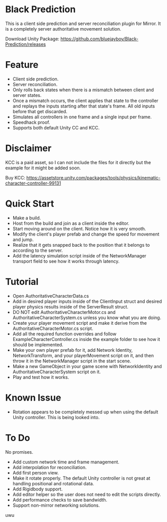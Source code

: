 # Black Prediction
This is a client side prediction and server reconciliation plugin for Mirror. It is a completely server authoritative movement solution.

Download Unity Package: https://github.com/bluejayboy/Black-Prediction/releases

# Feature
- Client side prediction.
- Server reconciliation.
- Only rolls back states when there is a mismatch between client and server states.
- Once a mismatch occurs, the client applies that state to the controller and replays the inputs starting after that state's frame. All old inputs before that get discarded.
- Simulates all controllers in one frame and a single input per frame.
- Speedhack proof.
- Supports both default Unity CC and KCC.

# Disclaimer
KCC is a paid asset, so I can not include the files for it directly but the example for it might be added soon.

Buy KCC: https://assetstore.unity.com/packages/tools/physics/kinematic-character-controller-99131

# Quick Start
- Make a build.
- Host from the build and join as a client inside the editor.
- Start moving around on the client. Notice how it is very smooth.
- Modify the client's player prefab and change the speed for movement and jump.
- Realize that it gets snapped back to the position that it belongs to according to the server.
- Add the latency simulation script inside of the NetworkManager transport field to see how it works through latency.

# Tutorial
- Open AuthoritativeCharacterData.cs
- Add in desired player inputs inside of the ClientInput struct and desired player physics results inside of the ServerResult struct.
- DO NOT edit AuthoritativeCharacterMotor.cs and AuthoritativeCharacterSystem.cs unless you know what you are doing.
- Create your player movement script and make it derive from the AuthoritativeCharacterMotor.cs script.
- Add all the required function overrides and follow ExampleCharacterController.cs inside the example folder to see how it should be implemented.
- Make your own player prefab for it, add Network Identity, NetworkTransform, and your playerMovement script on it, and then throw it in the NetworkManager script in the start scene.
- Make a new GameObject in your game scene with NetworkIdentity and AuthoritativeCharacterSystem script on it.
- Play and test how it works.

# Known Issue
- Rotation appears to be completely messed up when using the default Unity controller. This is being looked into.

# To Do
No promises.

- Add custom network time and frame management.
- Add interpolation for reconciliation.
- Add first person view.
- Make it rotate properly. The default Unity controller is not great at handling positional and rotational data.
- Add Rigidbody support.
- Add editor helper so the user does not need to edit the scripts directly. 
- Add performance checks to save bandwidth.
- Support non-mirror networking solutions.

uwu

